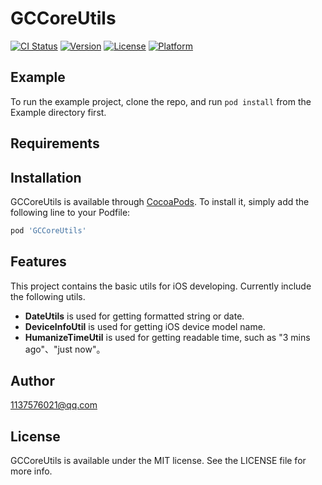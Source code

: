 # GCCoreUtils

[![CI Status](https://img.shields.io/travis/1137576021@qq.com/GCCoreUtils.svg?style=flat)](https://travis-ci.org/1137576021@qq.com/GCCoreUtils)
[![Version](https://img.shields.io/cocoapods/v/GCCoreUtils.svg?style=flat)](https://cocoapods.org/pods/GCCoreUtils)
[![License](https://img.shields.io/cocoapods/l/GCCoreUtils.svg?style=flat)](https://cocoapods.org/pods/GCCoreUtils)
[![Platform](https://img.shields.io/cocoapods/p/GCCoreUtils.svg?style=flat)](https://cocoapods.org/pods/GCCoreUtils)

## Example

To run the example project, clone the repo, and run `pod install` from the Example directory first.

## Requirements

## Installation

GCCoreUtils is available through [CocoaPods](https://cocoapods.org). To install
it, simply add the following line to your Podfile:

```ruby
pod 'GCCoreUtils'
```

## Features

This project contains the basic utils for iOS developing. Currently include the following utils.

* **DateUtils** is used for getting formatted string or date.
* **DeviceInfoUtil** is used for getting iOS device model name.
* **HumanizeTimeUtil** is used for getting readable time, such as "3 mins ago"、"just now"。

## Author

1137576021@qq.com

## License

GCCoreUtils is available under the MIT license. See the LICENSE file for more info.
